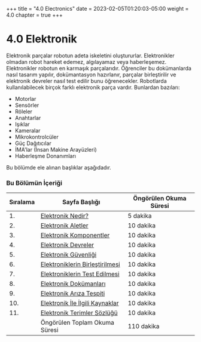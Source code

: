 +++
title = "4.0 Electronics"
date = 2023-02-05T01:20:03-05:00
weight = 4.0
chapter = true
+++

# 4.0 Elektronik

Elektronik parçalar robotun adeta iskeletini oluştururlar. Elektronikler olmadan robot hareket edemez, algılayamaz veya haberleşemez. Elektronikler robotun en karmaşık parçalarıdır. Öğrenciler bu dokümanlarda nasıl tasarım yapılır, dokümantasyon hazırlanır, parçalar birleştirilir ve elektronik devreler nasıl test edilir bunu öğrenecekler. Robotlarda kullanılabilecek birçok farklı elektronik parça vardır. Bunlardan bazıları:

- Motorlar
- Sensörler
- Röleler
- Anahtarlar
- Işıklar
- Kameralar
- Mikrokontrolcüler
- Güç Dağıtıcılar
- İMA'lar (İnsan Makine Arayüzleri)
- Haberleşme Donanımları

Bu bölümde ele alınan başlıklar aşağıdadır.

### Bu Bölümün İçeriği

| Sıralama | Sayfa Başlığı | Öngörülen Okuma Süresi |
| --- | --- | --- |
| 1. | [Elektronik Nedir?](/electronics/what-is-electronics/) | 5 dakika |
| 2. | [Elektronik Aletler](/electronics/electronics-tools/) | 10 dakika |
| 3. | [Elektronik Komponentler](/electronics/electronics-components/) | 10 dakika |
| 4. | [Elektronik Devreler](/electronics/electronics-circuits/) | 10 dakika |
| 5. | [Elektronik Güvenliği](/electronics/electronics-safety/) | 10 dakika |
| 6. | [Elektroniklerin Birleştirilmesi](/electronics/electronics-assembly/) | 10 dakika |
| 7. | [Elektroniklerin Test Edilmesi](/electronics/electronics-testing/) | 10 dakika |
| 8. | [Elektronik Dokümanları](/electronics/electronics-documentation/) | 10 dakika |
| 9. | [Elektronik Arıza Tespiti](/electronics/electronics-troubleshooting/) | 10 dakika |
| 10. | [Elektronik İle İlgili Kaynaklar](/electronics/electronics-resources/) | 10 dakika |
| 11. | [Elektronik Terimler Sözlüğü](/electronics/electronics-glossary/) | 10 dakika |
|     | Öngörülen Toplam Okuma Süresi | 110 dakika |
